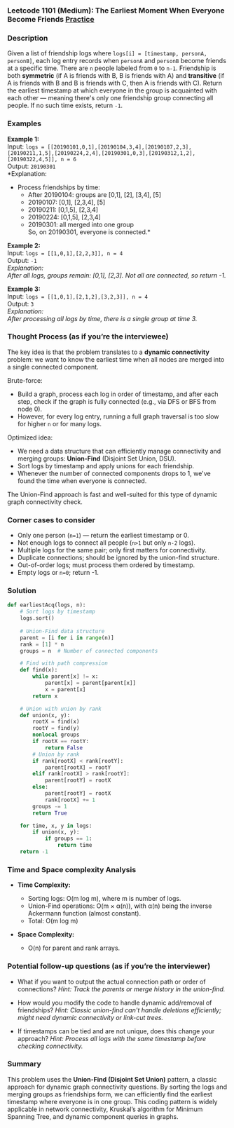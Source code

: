 ### Leetcode 1101 (Medium): The Earliest Moment When Everyone Become Friends [Practice](https://leetcode.com/problems/the-earliest-moment-when-everyone-become-friends)

### Description  
Given a list of friendship logs where `logs[i] = [timestamp, personA, personB]`, each log entry records when `personA` and `personB` become friends at a specific time. There are `n` people labeled from `0` to `n-1`. Friendship is both **symmetric** (if A is friends with B, B is friends with A) and **transitive** (if A is friends with B and B is friends with C, then A is friends with C). Return the earliest timestamp at which everyone in the group is acquainted with each other — meaning there's only one friendship group connecting all people. If no such time exists, return `-1`.

### Examples  

**Example 1:**  
Input: `logs = [[20190101,0,1],[20190104,3,4],[20190107,2,3],[20190211,1,5],[20190224,2,4],[20190301,0,3],[20190312,1,2],[20190322,4,5]], n = 6`  
Output: `20190301`  
*Explanation:  
- Process friendships by time:  
  - After 20190104: groups are [0,1], [2], [3,4], [5]
  - 20190107: [0,1], [2,3,4], [5]
  - 20190211: [0,1,5], [2,3,4]
  - 20190224: [0,1,5], [2,3,4]
  - 20190301: all merged into one group  
  So, on 20190301, everyone is connected.*

**Example 2:**  
Input: `logs = [[1,0,1],[2,2,3]], n = 4`  
Output: `-1`  
*Explanation:  
After all logs, groups remain: [0,1], [2,3]. Not all are connected, so return -1.*

**Example 3:**  
Input: `logs = [[1,0,1],[2,1,2],[3,2,3]], n = 4`  
Output: `3`  
*Explanation:  
After processing all logs by time, there is a single group at time 3.*

### Thought Process (as if you’re the interviewee)  
The key idea is that the problem translates to a **dynamic connectivity** problem: we want to know the earliest time when all nodes are merged into a single connected component.

Brute-force:  
- Build a graph, process each log in order of timestamp, and after each step, check if the graph is fully connected (e.g., via DFS or BFS from node 0).
- However, for every log entry, running a full graph traversal is too slow for higher `n` or for many logs.

Optimized idea:  
- We need a data structure that can efficiently manage connectivity and merging groups: **Union-Find** (Disjoint Set Union, DSU).
- Sort logs by timestamp and apply unions for each friendship.
- Whenever the number of connected components drops to 1, we've found the time when everyone is connected.

The Union-Find approach is fast and well-suited for this type of dynamic graph connectivity check.

### Corner cases to consider  
- Only one person (`n=1`) — return the earliest timestamp or 0.
- Not enough logs to connect all people (`n>1` but only `n-2` logs).
- Multiple logs for the same pair; only first matters for connectivity.
- Duplicate connections; should be ignored by the union-find structure.
- Out-of-order logs; must process them ordered by timestamp.
- Empty logs or `n=0`; return -1.

### Solution

```python
def earliestAcq(logs, n):
    # Sort logs by timestamp
    logs.sort()
    
    # Union-Find data structure
    parent = [i for i in range(n)]
    rank = [1] * n
    groups = n  # Number of connected components

    # Find with path compression
    def find(x):
        while parent[x] != x:
            parent[x] = parent[parent[x]]
            x = parent[x]
        return x

    # Union with union by rank
    def union(x, y):
        rootX = find(x)
        rootY = find(y)
        nonlocal groups
        if rootX == rootY:
            return False
        # Union by rank
        if rank[rootX] < rank[rootY]:
            parent[rootX] = rootY
        elif rank[rootX] > rank[rootY]:
            parent[rootY] = rootX
        else:
            parent[rootY] = rootX
            rank[rootX] += 1
        groups -= 1
        return True

    for time, x, y in logs:
        if union(x, y):
            if groups == 1:
                return time
    return -1
```

### Time and Space complexity Analysis  

- **Time Complexity:**  
  - Sorting logs: O(m log m), where m is number of logs.
  - Union-Find operations: O(m × α(n)), with α(n) being the inverse Ackermann function (almost constant).
  - Total: O(m log m)

- **Space Complexity:**  
  - O(n) for parent and rank arrays.

### Potential follow-up questions (as if you’re the interviewer)  

- What if you want to output the actual connection path or order of connections?
  *Hint: Track the parents or merge history in the union-find.*

- How would you modify the code to handle dynamic add/removal of friendships?
  *Hint: Classic union-find can't handle deletions efficiently; might need dynamic connectivity or link-cut trees.*

- If timestamps can be tied and are not unique, does this change your approach?
  *Hint: Process all logs with the same timestamp before checking connectivity.*

### Summary
This problem uses the **Union-Find (Disjoint Set Union)** pattern, a classic approach for dynamic graph connectivity questions. By sorting the logs and merging groups as friendships form, we can efficiently find the earliest timestamp where everyone is in one group. This coding pattern is widely applicable in network connectivity, Kruskal’s algorithm for Minimum Spanning Tree, and dynamic component queries in graphs.